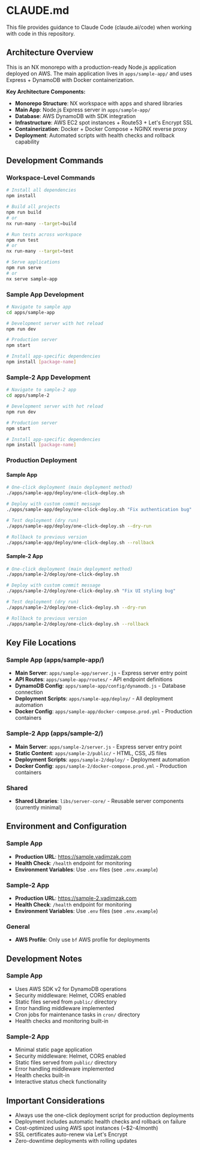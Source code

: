# CLAUDE.md

This file provides guidance to Claude Code (claude.ai/code) when working with code in this repository.

## Architecture Overview

This is an NX monorepo with a production-ready Node.js application deployed on AWS. The main application lives in `apps/sample-app/` and uses Express + DynamoDB with Docker containerization.

**Key Architecture Components:**
- **Monorepo Structure**: NX workspace with apps and shared libraries
- **Main App**: Node.js Express server in `apps/sample-app/`
- **Database**: AWS DynamoDB with SDK integration
- **Infrastructure**: AWS EC2 spot instances + Route53 + Let's Encrypt SSL
- **Containerization**: Docker + Docker Compose + NGINX reverse proxy
- **Deployment**: Automated scripts with health checks and rollback capability

## Development Commands

### Workspace-Level Commands
```bash
# Install all dependencies
npm install

# Build all projects
npm run build
# or
nx run-many --target=build

# Run tests across workspace
npm run test
# or  
nx run-many --target=test

# Serve applications
npm run serve
# or
nx serve sample-app
```

### Sample App Development
```bash
# Navigate to sample app
cd apps/sample-app

# Development server with hot reload
npm run dev

# Production server
npm start

# Install app-specific dependencies
npm install [package-name]
```

### Sample-2 App Development
```bash
# Navigate to sample-2 app
cd apps/sample-2

# Development server with hot reload
npm run dev

# Production server
npm start

# Install app-specific dependencies
npm install [package-name]
```

### Production Deployment

#### Sample App
```bash
# One-click deployment (main deployment method)
./apps/sample-app/deploy/one-click-deploy.sh

# Deploy with custom commit message
./apps/sample-app/deploy/one-click-deploy.sh "Fix authentication bug"

# Test deployment (dry run)
./apps/sample-app/deploy/one-click-deploy.sh --dry-run

# Rollback to previous version
./apps/sample-app/deploy/one-click-deploy.sh --rollback
```

#### Sample-2 App
```bash
# One-click deployment (main deployment method)
./apps/sample-2/deploy/one-click-deploy.sh

# Deploy with custom commit message
./apps/sample-2/deploy/one-click-deploy.sh "Fix UI styling bug"

# Test deployment (dry run)
./apps/sample-2/deploy/one-click-deploy.sh --dry-run

# Rollback to previous version
./apps/sample-2/deploy/one-click-deploy.sh --rollback
```

## Key File Locations

### Sample App (apps/sample-app/)
- **Main Server**: `apps/sample-app/server.js` - Express server entry point
- **API Routes**: `apps/sample-app/routes/` - API endpoint definitions
- **DynamoDB Config**: `apps/sample-app/config/dynamodb.js` - Database connection
- **Deployment Scripts**: `apps/sample-app/deploy/` - All deployment automation
- **Docker Config**: `apps/sample-app/docker-compose.prod.yml` - Production containers

### Sample-2 App (apps/sample-2/)
- **Main Server**: `apps/sample-2/server.js` - Express server entry point
- **Static Content**: `apps/sample-2/public/` - HTML, CSS, JS files
- **Deployment Scripts**: `apps/sample-2/deploy/` - Deployment automation
- **Docker Config**: `apps/sample-2/docker-compose.prod.yml` - Production containers

### Shared
- **Shared Libraries**: `libs/server-core/` - Reusable server components (currently minimal)

## Environment and Configuration

### Sample App
- **Production URL**: https://sample.vadimzak.com
- **Health Check**: `/health` endpoint for monitoring
- **Environment Variables**: Use `.env` files (see `.env.example`)

### Sample-2 App
- **Production URL**: https://sample-2.vadimzak.com
- **Health Check**: `/health` endpoint for monitoring
- **Environment Variables**: Use `.env` files (see `.env.example`)

### General
- **AWS Profile**: Only use `bf` AWS profile for deployments

## Development Notes

### Sample App
- Uses AWS SDK v2 for DynamoDB operations
- Security middleware: Helmet, CORS enabled
- Static files served from `public/` directory
- Error handling middleware implemented
- Cron jobs for maintenance tasks in `cron/` directory
- Health checks and monitoring built-in

### Sample-2 App
- Minimal static page application
- Security middleware: Helmet, CORS enabled
- Static files served from `public/` directory
- Error handling middleware implemented
- Health checks built-in
- Interactive status check functionality

## Important Considerations

- Always use the one-click deployment script for production deployments
- Deployment includes automatic health checks and rollback on failure
- Cost-optimized using AWS spot instances (~$2-4/month)
- SSL certificates auto-renew via Let's Encrypt
- Zero-downtime deployments with rolling updates